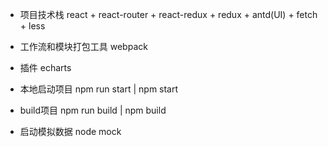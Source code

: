 * 项目技术栈
react + react-router + react-redux + redux + antd(UI) + fetch + less

* 工作流和模块打包工具
webpack

* 插件
echarts

* 本地启动项目
npm run start | npm start

* build项目
npm run build | npm build

* 启动模拟数据
node mock